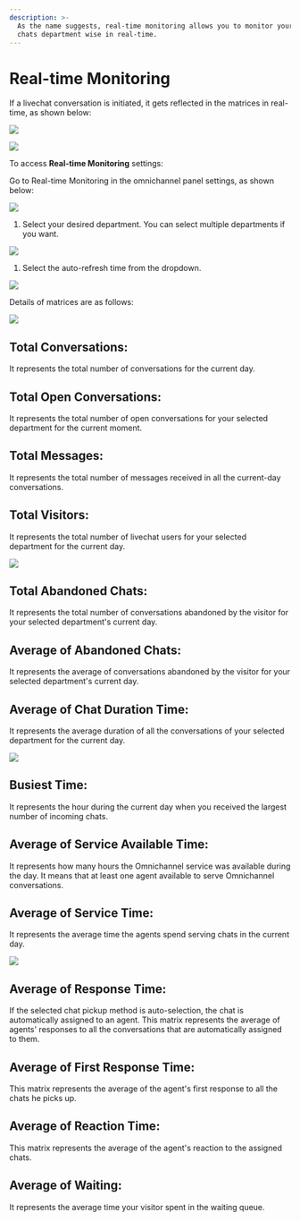```yaml
---
description: >-
  As the name suggests, real-time monitoring allows you to monitor your incoming
  chats department wise in real-time.
---
```


# Real-time Monitoring

If a livechat conversation is initiated, it gets reflected in the matrices in real-time, as shown below:

![](../../.gitbook/assets/0%20%289%29.png)

![](../../.gitbook/assets/1%20%289%29.png)

To access **Real-time Monitoring** settings:

Go to Real-time Monitoring in the omnichannel panel settings, as shown below:

![](../../.gitbook/assets/2%20%289%29.png)

1. Select your desired department. You can select multiple departments if you want.

![](../../.gitbook/assets/image%20%2828%29.png)

1. Select the auto-refresh time from the dropdown.

![](../../.gitbook/assets/4%20%289%29.png)

Details of matrices are as follows:

![](../../.gitbook/assets/5%20%289%29.png)

## **Total Conversations:**

It represents the total number of conversations for the current day.

## **Total Open Conversations:**

It represents the total number of open conversations for your selected department for the current moment.

## **Total Messages:**

It represents the total number of messages received in all the current-day conversations.

## **Total** **Visitors:**

It represents the total number of livechat users for your selected department for the current day.

![](../../.gitbook/assets/6%20%288%29.png)

## **Total Abandoned Chats:**

It represents the total number of conversations abandoned by the visitor for your selected department's current day.

## **Average of Abandoned Chats:**

It represents the average of conversations abandoned by the visitor for your selected department's current day.

## **Average of Chat Duration Time:**

It represents the average duration of all the conversations of your selected department for the current day.

![](../../.gitbook/assets/7%20%286%29.png)

## **Busiest Time:**

It represents the hour during the current day when you received the largest number of incoming chats.

## **Average of Service Available Time:**

It represents how many hours the Omnichannel service was available during the day. It means that at least one agent available to serve Omnichannel conversations.

## **Average of Service Time:**

It represents the average time the agents spend serving chats in the current day.

![](../../.gitbook/assets/8%20%285%29.png)

## **Average of Response Time:**

If the selected chat pickup method is auto-selection, the chat is automatically assigned to an agent. This matrix represents the average of agents' responses to all the conversations that are automatically assigned to them.

## **Average of First Response Time:**

This matrix represents the average of the agent's first response to all the chats he picks up.

## **Average of Reaction Time:**

This matrix represents the average of the agent's reaction to the assigned chats.

## **Average of Waiting:**

It represents the average time your visitor spent in the waiting queue.

